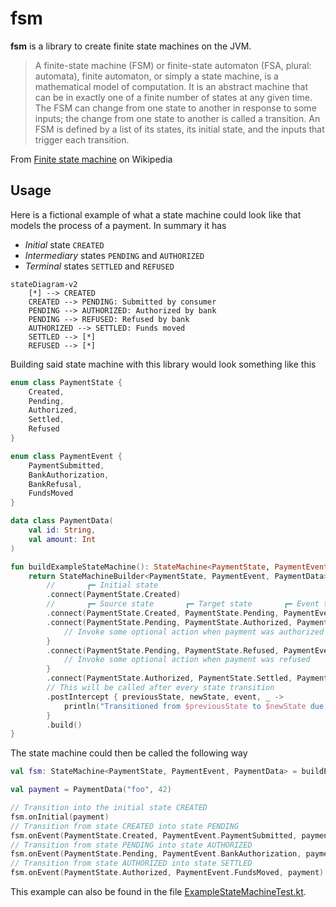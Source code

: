 # fsm
**fsm** is a library to create finite state machines on the JVM.

 > A finite-state machine (FSM) or finite-state automaton (FSA, plural: automata), finite automaton, or simply a state machine, is a mathematical model of computation. It is an abstract machine that can be in exactly one of a finite number of states at any given time. The FSM can change from one state to another in response to some inputs; the change from one state to another is called a transition. An FSM is defined by a list of its states, its initial state, and the inputs that trigger each transition.

From [Finite state machine](https://en.wikipedia.org/wiki/Finite-state_machine) on Wikipedia

 ## Usage
 Here is a fictional example of what a state machine could look like that models the process of a
 payment. In summary it has
 - _Initial_ state `CREATED`
 - _Intermediary_ states `PENDING` and `AUTHORIZED`
 - _Terminal_ states `SETTLED` and `REFUSED`

 ```mermaid
 stateDiagram-v2
     [*] --> CREATED
     CREATED --> PENDING: Submitted by consumer
     PENDING --> AUTHORIZED: Authorized by bank
     PENDING --> REFUSED: Refused by bank
     AUTHORIZED --> SETTLED: Funds moved
     SETTLED --> [*]
     REFUSED --> [*]
 ```

Building said state machine with this library would look something like this

```kotlin
enum class PaymentState {
    Created,
    Pending,
    Authorized,
    Settled,
    Refused
}

enum class PaymentEvent {
    PaymentSubmitted,
    BankAuthorization,
    BankRefusal,
    FundsMoved
}

data class PaymentData(
    val id: String,
    val amount: Int
)

fun buildExampleStateMachine(): StateMachine<PaymentState, PaymentEvent, PaymentData> {
    return StateMachineBuilder<PaymentState, PaymentEvent, PaymentData>()
        //       ┏━ Initial state
        .connect(PaymentState.Created)
        //       ┏━ Source state       ┏━ Target state       ┏━ Event triggering transition
        .connect(PaymentState.Created, PaymentState.Pending, PaymentEvent.PaymentSubmitted)
        .connect(PaymentState.Pending, PaymentState.Authorized, PaymentEvent.BankAuthorization) {
            // Invoke some optional action when payment was authorized
        }
        .connect(PaymentState.Pending, PaymentState.Refused, PaymentEvent.BankRefusal) {
            // Invoke some optional action when payment was refused
        }
        .connect(PaymentState.Authorized, PaymentState.Settled, PaymentEvent.FundsMoved)
        // This will be called after every state transition
        .postIntercept { previousState, newState, event, _ ->
            println("Transitioned from $previousState to $newState due to event $event")
        }
        .build()
}
```

 The state machine could then be called the following way

```kotlin
val fsm: StateMachine<PaymentState, PaymentEvent, PaymentData> = buildExampleStateMachine()

val payment = PaymentData("foo", 42)

// Transition into the initial state CREATED
fsm.onInitial(payment)
// Transition from state CREATED into state PENDING
fsm.onEvent(PaymentState.Created, PaymentEvent.PaymentSubmitted, payment)
// Transition from state PENDING into state AUTHORIZED
fsm.onEvent(PaymentState.Pending, PaymentEvent.BankAuthorization, payment)
// Transition from state AUTHORIZED into state SETTLED
fsm.onEvent(PaymentState.Authorized, PaymentEvent.FundsMoved, payment)
```

This example can also be found in the file [ExampleStateMachineTest.kt](lib/src/test/kotlin/io/nexure/fsm/ExampleStateMachine.kt).